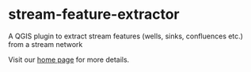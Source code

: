 stream-feature-extractor
========================

A QGIS plugin to extract stream features (wells, sinks, confluences etc.) from a stream network

Visit our [home page](http://timlinux.github.io/stream-feature-extractor) for more details.
